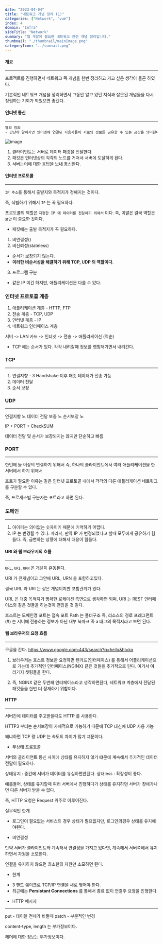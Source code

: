 ```yaml
---
date: "2023-04-04"
title: "네트워크 개념 정리 (1)"
categories: ["Network", "vue"]
index: 4
domain: "Infra"
sideTitle: "Network"
summary: "웹 개발에 필요한 네트워크 관련 개념 정리입니다."
thumbnail: "./thumbnail/mainImage.png"
categoryIcon: "../sumnail.png"
---
```


<div>

</div>

#### 개요

---

프로젝트를 진행하면서 네트워크 쪽 개념을 한번 정리하고 가고 싶은 생각이 들곤 하였다.

기본적인 네트워크 개념을 정리하면서 그동안 알고 있던 지식과 잘못된 개념들을 다시 정립하는 기회가 되었으면 좋겠다.

#### 인터넷 통신

---

```bash
웹의 정의
- 간단히 말하자면 인터넷에 연결된 사용자들이 서로의 정보를 공유할 수 있는 공간을 의미한다.
```

![image](https://user-images.githubusercontent.com/56063287/229720080-de3d4f66-4d8e-41c5-b178-fbb5b89488ae.png)

1. 클라이언트는 서버로 데이터 패킷을 전달한다.
2. 패킷은 인터넷상의 각각의 노드를 거쳐서 서버에 도달하게 된다.
3. 서버는이에 대한 응답을 보내 통신한다.

#### 인터넷 프로토콜

---

`IP 주소`를 통해서 출발지와 목적지가 정해지는 것이다.

즉, 식별하기 위해서 `IP` 는 꼭 필요하다.

프로토콜의 역할은 `지정한 IP 에 데이터를 전달하기 위해서` 이다.
즉, 이말은 결국 역할은 `보안` 이 중요한 것이다.

- 패킷에는 출발 목적지가 꼭 필요하다.

1. 비연결성()
2. 비신뢰성(stateless)

- 순서가 보장되지 않는다.
- **이러한 비순서성을 해결하기 위해 TCP, UDP 의 역할이다.**

3. 프로그램 구분

- 같은 IP 이긴 하지만, 애플리케이션은 다를 수 있다.

### 인터넷 프로토콜 계층

1. 애플리케이션 계층 - HTTP, FTP
2. 전송 계층 - TCP, UDP
3. 인터넷 계층 - IP
4. 네트워크 인터페이스 계층

서버 -> LAN 카드 -> 인터넷 -> 전송 -> 애플리케이션
(역순)

- TCP 에는 순서가 있다. 각각 내려갈때 정보를 랩핑해가면서 내려간다.

### TCP

---

1. 연결지향 - 3 Handshake 이후 패킷 데이터가 전송 가능
2. 데이터 전달
3. 순서 보장

### UDP

---

연결지향 노
데이터 전달 보증 노
순서보장 노

IP + PORT + CheckSUM

데이터 전달 및 순서가 보장되지는 않지만 단순하고 빠름

### PORT

---

한번에 둘 이상의 연결하기 위해서
즉, 하나의 클라이언트에서 여러 애플리케이션을 한 서버에서 하기 위해서

포트가 필요한 이유는 같은 인터넷 프로토콜 내에서 각각의 다른 애플리케이션 네트워크를 구분할 수 있다.

즉, 프로세스별 구분자는 포트라고 하면 된다.

### 도메인

---

1. 아이피는 의미없는 숫자이기 때문에 기억하기 어렵다.
2. IP 는 변경될 수 있다. 따라서, 만약 IP 가 변경되었다고 할때 모두에게 공유하기 힘들다.
   즉, 급변하는 상황에 대해서 대응이 힘들다.

#### URI 와 웹 브라우저의 흐름

---

`URL`, `URI`, `URN` 은 개념이 혼동된다.

URI 가 큰개념이고 그안에 URL, URN 을 포함하고있다.

결국 URL 과 URI 는 같은 개념이지만 포함관계가 있다.

URL 은 대충 목적지가 명확한 로케이션 측면으로 생각하면 되며,
URI 는 REST 인터페이스와 같은 것들을 하는것이 괜찮을 것 같다.

호스트는 도메인명
포트는 접속 포트
Path 는 폴더구조 즉, 리소스의 경로
프레그먼트(#) 는 서버에 전송하는 정보가 아닌 내부 북마크 즉 a 태그의 목적지라고 보면 된다.

#### 웹 브라우저의 요청 흐름

---

구글을 간다.
https://www.google.com:443/search?q=hello&hl=ko

1. 브라우저는 호스트 정보만 요청하면 렌카드(인터페이스) 를 통해서 어플리케이션으로 가는데 추가적인 인터페이스(NGINX) 같은 것들을 추가적으로 탄다. 여기서 여러가지 셋팅들을 한다.

2. 즉, NGINX 같은 두번째 인터페이스라고 생각하면된다, 네트워크 계층에서 전달된 패킷들을 한번 더 정재하기 위함이다.

#### HTTP

---

서버간에 데이터를 주고받을때도 HTTP 를 사용한다.

HTTP3 부터는 순서보장이 자체적으로 가능하기 때문에 TCP 대신에 UDP 사용 가능

왜냐하면 TCP 랑 UDP 는 속도의 차이가 많기 떄문이다.

- 무상태 프로토콜

서버와 클라이언트 통신 사이에 상태를 유지하지 않기 떄문에 계속해서 추가적인 데이터 전달이 필요하다.

상태유지 : 중간에 서버가 데이터를 유실하면안된다.
상태less : 확장성이 좋다.

예를들어, 상태를 유지할때 여러 서버에서 진행하다가 상태를 유지하던 서버가 장애가나면 다른 서버가 받을 수 없다.

즉, HTTP 요청은 Request 위주로 이루어진다.

실무적인 한계

- 로그인이 필요없는 서비스의 경우 상태가 필요없지만, 로그인의경우 상태를 유지해야된다.

- 비연결성

만약 서버가 클라이언트와 계속해서 연결성을 가지고 있다면, 계속해서 서버쪽에서 유지하면서 자원을 소모한다.

연결을 유지하지 않으면 최소한의 자원만 소모하면 된다.

- 한계

* 3 핸드 쉐이크로 TCP/IP 연결을 새로 맺어야 한다.
* 최근에는 **Persistant Connections** 를 통해서 종료 없이 연결후 요청을 진행한다.

- HTTP 메시지

---

put - 테이블 전체가 바뀔때
patch - 부분적인 변경

content-type, length 는 부가정보이다.

헤더에 대한 정보는 부가정보이다.

